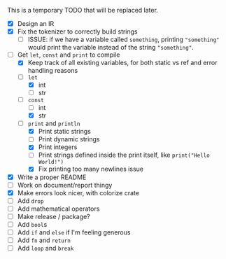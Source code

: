 This is a temporary TODO that will be replaced later.

- [x] Design an IR
- [x] Fix the tokenizer to correctly build strings
  - [ ] ISSUE: if we have a variable called `something`, printing `"something"` would print the variable instead of the string `"something"`.
- [ ] Get `let`, `const` and `print` to compile
  - [x] Keep track of all existing variables, for both static vs ref and error handling reasons
  - [ ] `let`
    - [x] int
    - [ ] str
  - [ ] `const`
    - [ ] int
    - [x] str
  - [ ] `print` and `println`
    - [x] Print static strings
    - [ ] Print dynamic strings
    - [x] Print integers
    - [ ] Print strings defined inside the print itself, like `print("Hello World!")`
    - [x] Fix printing too many newlines issue
- [x] Write a proper README
- [ ] Work on document/report thingy
- [x] Make errors look nicer, with colorize crate
- [ ] Add `drop`
- [ ] Add mathematical operators
- [ ] Make release / package?
- [ ] Add `bool`s
- [ ] Add `if` and `else` if I'm feeling generous
- [ ] Add `fn` and `return`
- [ ] Add `loop` and `break`
